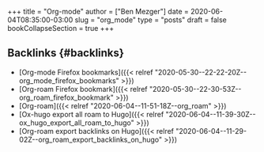 +++
title = "Org-mode"
author = ["Ben Mezger"]
date = 2020-06-04T08:35:00-03:00
slug = "org_mode"
type = "posts"
draft = false
bookCollapseSection = true
+++

## Backlinks {#backlinks}

- [Org-mode Firefox bookmarks]({{< relref "2020-05-30--22-22-20Z--org_mode_firefox_bookmarks" >}})
- [Org-roam Firefox bookmark]({{< relref "2020-05-30--22-30-53Z--org_roam_firefox_bookmark" >}})
- [Org-roam]({{< relref "2020-06-04--11-51-18Z--org_roam" >}})
- [Ox-hugo export all roam to Hugo]({{< relref "2020-06-04--11-39-30Z--ox_hugo_export_all_roam_to_hugo" >}})
- [Org-roam export backlinks on Hugo]({{< relref "2020-06-04--11-29-02Z--org_roam_export_backlinks_on_hugo" >}})
